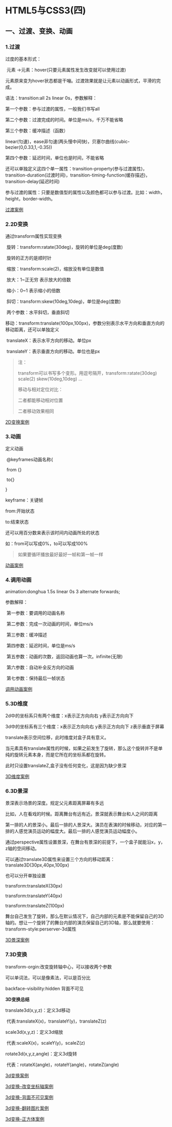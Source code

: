 # HTML5与CSS3(四)

## 一、过渡、变换、动画

### 1.过渡

过度的基本形式：

​		元素 →元素：hover(只要元素属性发生改变就可以使用过渡)

​		元素原来变为hover状态都是干嘣。过渡效果就是让元素以动画形式，平滑的完成。

语法：transition:all 2s linear 0s，参数解释：

第一个参数：参与过渡的属性，一般我们书写all

第二个参数：过渡完成的时间。单位是ms/s，千万不能省略

第三个参数：缓冲描述（函数）

​		linear(匀速)，ease非匀速(两头慢中间快)，贝塞尔曲线(cubic-bezier(0,0.33,1,-0.35))

第四个参数：延迟时间，单位也是时间，不能省略

还可以单独定义这四个单一属性：transition-property(参与过渡属性)，transition-duration(过渡时间)，transition-timing-function(缓存描述)，transition-delay(延迟时间)

参与过渡的属性：只要是数值型的属性以及颜色都可以参与过渡。比如：width，height，border-width。

[过渡案例](../code/13.HTML5与CSS3(四)/1.过渡.html)

### 2.2D变换

通过transform属性实现变换

​		旋转：transform:ratate(30deg)，旋转的单位是deg(度数)

​					旋转的正方的是顺时针

​		缩放：transform:scale(2)，缩放没有单位是数值

​					放大：1~正无穷	表示放大的倍数

​					缩小：0~1			 表示缩小的倍数

​		斜切：transform:skew(10deg,10deg)，单位是deg(度数)

​					两个参数：水平斜切，垂直斜切

​		移动：transform:translate(100px,100px)，参数分别表示水平方向和垂直方向的移动距离，还可以单独定义

​					translateX：表示水平方向的移动。单位px

​					translateY：表示垂直方向的移动。单位也是px

> 注：
>
> transform可以书写多个变形。用逗号隔开，transform:ratate(30deg) scale(2) skew(10deg,10deg) ...
>
> 移动与相对定位对比：
>
> 二者都能移动相对位置
>
> 二者移动效果相同

[2D变换案例](../code/13.HTML5与CSS3(四)/2.2D变换.html)

### 3.动画

定义动画

​	@keyframes动画名称{

​			from {}

​			to{}

}

keyframe：关键帧

from:开始状态

to:结束状态

还可以用百分数来表示该时间内动画所处的状态

如：from可以写成0%，to可以写成100%

> 如果要循环播放最好最好一帧和第一帧一样

[动画案例](../code/13.HTML5与CSS3(四)/3.动画.html)

### 4.调用动画

animation:donghua 1.5s linear 0s 3 alternate forwards;

参数解释：

​			第一参数：要调用的动画名称

​			第二参数：完成一次动画的时间，单位ms/s

​			第三参数：缓冲描述

​			第四参数：延迟时间，单位是ms/s

​			第五参数：动画的次数，返回动画也算一次。infinite(无限)

​			第六参数：自动补全反方向的动画

​			第七参数：保持最后一帧状态

[调用动画案例](../code/13.HTML5与CSS3(四)/4.动画案例.html)

### 5.3D维度

2d中的坐标系只有两个维度：x表示正方向向右    y表示正方向向下

3d中的坐标系有三个维度：x表示正方向向右    y表示正方向向下    z表示垂直于屏幕

translate表示空间位移，此时维度对盒子具有意义。

当元素具有translate属性的时候，如果之前发生了旋转，那么这个旋转并不是单纯的旋转元素本身，而是它所在的坐标系都在旋转。

此时只设置translateZ,盒子没有任何变化，这是因为缺少景深

[3D维度案例](../code/13.HTML5与CSS3(四)/5.3D维度.html)

### 6.3D景深

景深表示场景的深度。规定父元素距离屏幕有多远

比如，人在看戏的时候。距离舞台有远有近。景深就表示舞台和人之间的距离

第一排的人的景深小。最后一排的人景深大。演员在表演的时候移动，对应的第一排的人感觉演员运动的幅度大。最后一排的人感觉演员运动幅度小。

通过perspective属性设置景深，在舞台有景深的前提下，一个盒子就能沿x，y，z轴的空间移动。

可以通过translate3D属性来设置三个方向的移动距离：translate3D(30px,40px,100px)

也可以分开单独设置

transform:translateX(30px)

transform:translateY(40px)

transform:translateZ(100px)

舞台自己发生了旋转，那么在默认情况下，自己内部的元素是不能保留自己的3D轴的。想让一个旋转了的舞台内部的演员保留自己的3D轴，那么就要使用：transform-style:perserver-3d属性

[3D景深案例](../code/13.HTML5与CSS3(四)/6.3D景深.html)

### 7.3D变换

transform-orgin:改变旋转轴中心，可以接收两个参数

可以单词法，可以是像素法，可以是百分比

backface-visibility:hidden 背面不可见

**3D变换总结**

translate3d(x,y,z)：定义3d移动

​	代表:translateX(x)，translateY(y)，translateZ(z)

scale3d(x,y,z)：定义3d缩放

​	代表:scaleX(x)，scaleY(y)，scaleZ(z)	

rotate3d(x,y,z,angle)：定义3d旋转

​	代表：rotateX(angle)，rotateY(angle)，rotateZ(angle)

[3d变换案例](../code/13.HTML5与CSS3(四)/7.3D变换.html)

[3d变换-改变坐标轴案例](../code/13.HTML5与CSS3(四)/8.3D变换-改变坐标轴.html)

[3d变换-背面不可见案例](../code/13.HTML5与CSS3(四)/9.3D变换-背面不可见.html)

[3d变换-翻转图片案例](../code/13.HTML5与CSS3(四)/10.3D变换-翻转图片.html)

[3d变换-正方体案例](../code/13.HTML5与CSS3(四)/11.3D变换-正方体.html)




